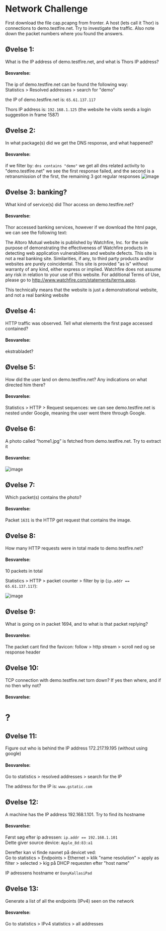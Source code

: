 # Network Challenge
First download the file cap.pcapng from fronter.
A host (lets call it Thor) is connections to demo.testfire.net. Try to investigate the traffic.
Also note down the packet numbers where you found the answers.

## Øvelse 1:  
What is the IP address of demo.testfire.net, and what is Thors IP address?

#### Besvarelse:
The ip of demo.testfire.net can be found the following way:  
Statistics > Resolved addresses > search for "demo"  

the IP of demo.testfire.net is: ```65.61.137.117```  

Thors IP address is: ```192.168.1.125``` (the website he visits sends a login suggestion in frame 1587)


## Øvelse 2:  
In what package(s) did we get the DNS response, and what happened?

#### Besvarelse:
if we filter by: ```dns contains "demo"``` we get all dns related activity to "demo.testfire.net"
we see the first response failed, and the second is a retransmission of the first, the remaining 3 got regular responses
![image](https://user-images.githubusercontent.com/70659124/218411550-d1362e89-462e-463d-8339-1833b9274a4a.png)


## Øvelse 3: banking?
What kind of service(s) did Thor access on demo.testfire.net?

#### Besvarelse:
Thor accessed banking services, however if we download the html page, we can see the following text:

The Altoro Mutual website is published by Watchfire, Inc. for the sole purpose of demonstrating the effectiveness of Watchfire products in detecting web application vulnerabilities and website defects. This site is not a real banking site. Similarities, if any, to third party products and/or websites are purely coincidental. This site is provided "as is" without warranty of any kind, either express or implied. Watchfire does not assume any risk in relation to your use of this website. For additional Terms of Use, please go to http://www.watchfire.com/statements/terms.aspx.

This technically means that the website is just a demonstrational website, and not a real banking website

## Øvelse 4:  
HTTP traffic was observed. Tell what elements the first page accessed contained?

#### Besvarelse:
ekstrabladet?


## Øvelse 5:  
How did the user land on demo.testfire.net? Any indications on what directed him there?

#### Besvarelse:
Statistics > HTTP > Request sequences:
we can see demo.testfire.net is nested under Google, meaning the user went there through Google.

## Øvelse 6:  
A photo called “home1.jpg” is fetched from demo.testfire.net. Try to extract it

#### Besvarelse:
![image](https://user-images.githubusercontent.com/70659124/218327115-87be3f78-1768-4482-927e-24412a58c685.png)

## Øvelse 7:  
Which packet(s) contains the photo?

#### Besvarelse:
Packet ```1631``` is the HTTP get request that contains the image.

## Øvelse 8:  
How many HTTP requests were in total made to demo.testfire.net?  

#### Besvarelse:
10 packets in total

Statistics > HTTP > packet counter > filter by ip (```ip.addr == 65.61.137.117```):

![image](https://user-images.githubusercontent.com/70659124/218336265-0e6a8e99-7d5e-408b-ad93-13a1da9a04cc.png)


## Øvelse 9:  
What is going on in packet 1694, and to what is that packet replying?

#### Besvarelse:
The packet cant find the favicon:
follow > http stream > scroll ned og se response header


## Øvelse 10:  
TCP connection with demo.testfire.net torn down? If yes then where, and if no then why not?

#### Besvarelse:
# ?

## Øvelse 11:  
Figure out who is behind the IP address 172.217.19.195 (without using google)

#### Besvarelse:
Go to statistics > resolved addresses > search for the IP

The address for the IP is: ```www.gstatic.com```

## Øvelse 12:  
A machine has the IP address 192.168.1.101. Try to find its hostname

#### Besvarelse:
Først søg efter ip adressen: ```ip.addr == 192.168.1.101```  
Dette giver source device: ```Apple_8d:83:a1```  

Derefter kan vi finde navnet på devicet ved:  
Go to statistics > Endpoints > Ethernet > klik "name resolution" > apply as filter > selected > kig på DHCP requesten efter "host name"

IP adressens hostname er ```DanyKallasiPad``` 

## Øvelse 13:  
Generate a list of all the endpoints (IPv4) seen on the network

#### Besvarelse:
Go to statistics > IPv4 statistics > all addresses
